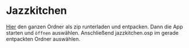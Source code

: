 # Jazzkitchen

[Hier](https://github.com/zepatrik/jazzkitchen/archive/master.zip) den ganzen Ordner als zip runterladen und entpacken. Dann
die App starten und `öffnen` auswählen. Anschließend jazzkitchen.osp im
gerade entpackten Ordner auswählen.
